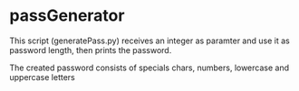 # passGenerator

This script (generatePass.py) receives an integer as paramter and use it as password length, then prints the password.

The created password consists of specials chars, numbers, lowercase and uppercase letters
